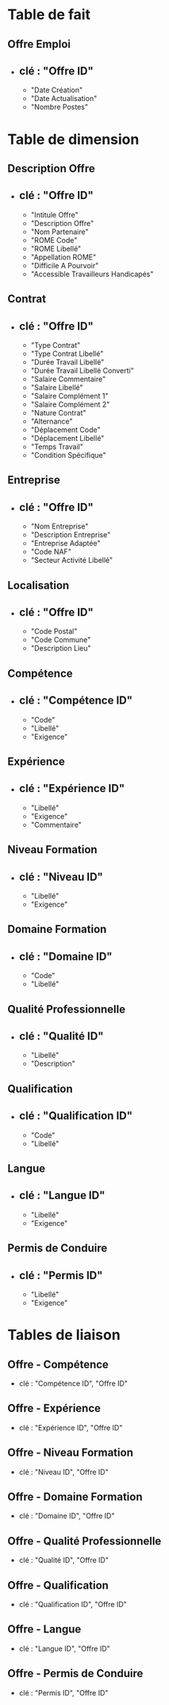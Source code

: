 # Table de fait

## Offre Emploi
- clé : "Offre ID"
  --
  - "Date Création"
  - "Date Actualisation"
  - "Nombre Postes"


# Table de dimension

## Description Offre
- clé : "Offre ID"
  --
  - "Intitule Offre"
  - "Description Offre"
  - "Nom Partenaire"
  - "ROME Code"
  - "ROME Libellé"
  - "Appellation ROME"
  - "Difficile A Pourvoir"
  - "Accessible Travailleurs Handicapés"


## Contrat
- clé : "Offre ID"
  --
  - "Type Contrat"
  - "Type Contrat Libellé"
  - "Durée Travail Libellé"
  - "Durée Travail Libellé Converti"
  - "Salaire Commentaire"
  - "Salaire Libellé"
  - "Salaire Complément 1"
  - "Salaire Complément 2"
  - "Nature Contrat"
  - "Alternance"
  - "Déplacement Code"
  - "Déplacement Libellé"
  - "Temps Travail"
  - "Condition Spécifique"


## Entreprise
- clé : "Offre ID"
  --
  - "Nom Entreprise"
  - "Description Entreprise"
  - "Entreprise Adaptée"
  - "Code NAF"
  - "Secteur Activité Libellé"


## Localisation
- clé : "Offre ID"
  --
  - "Code Postal"
  - "Code Commune"
  - "Description Lieu"


## Compétence
- clé : "Compétence ID"
  --
  - "Code"
  - "Libellé"
  - "Exigence"


## Expérience
- clé : "Expérience ID"
  --
  - "Libellé"
  - "Exigence"
  - "Commentaire"


## Niveau Formation
- clé : "Niveau ID"
  --
  - "Libellé"
  - "Exigence"


## Domaine Formation
- clé : "Domaine ID"
  --
  - "Code"
  - "Libellé"


## Qualité Professionnelle
- clé : "Qualité ID"
  --
  - "Libellé"
  - "Description"


## Qualification
- clé : "Qualification ID"
  --
  - "Code"
  - "Libellé"


## Langue
- clé : "Langue ID"
  --
  - "Libellé"
  - "Exigence"


## Permis de Conduire
- clé : "Permis ID"
  --
  - "Libellé"
  - "Exigence"


# Tables de liaison

## Offre - Compétence
- clé : "Compétence ID", "Offre ID"


## Offre - Expérience
- clé : "Expérience ID", "Offre ID"


## Offre - Niveau Formation
- clé : "Niveau ID", "Offre ID"


## Offre - Domaine Formation
- clé : "Domaine ID", "Offre ID"


## Offre - Qualité Professionnelle
- clé : "Qualité ID", "Offre ID"


## Offre - Qualification
- clé : "Qualification ID", "Offre ID"


## Offre - Langue
- clé : "Langue ID", "Offre ID"


## Offre - Permis de Conduire
- clé : "Permis ID", "Offre ID"